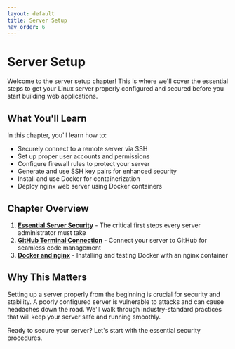 ```yaml
---
layout: default
title: Server Setup
nav_order: 6
---
```


# Server Setup

Welcome to the server setup chapter! This is where we'll cover the essential steps to get your Linux server properly configured and secured before you start building web applications.

## What You'll Learn

In this chapter, you'll learn how to:

- Securely connect to a remote server via SSH
- Set up proper user accounts and permissions
- Configure firewall rules to protect your server
- Generate and use SSH key pairs for enhanced security
- Install and use Docker for containerization
- Deploy nginx web server using Docker containers

## Chapter Overview

1. **[Essential Server Security](essential-security.md)** - The critical first steps every server administrator must take
2. **[GitHub Terminal Connection](github-terminal-connection.md)** - Connect your server to GitHub for seamless code management
3. **[Docker and nginx](docker-nginx.md)** - Installing and testing Docker with an nginx container

## Why This Matters

Setting up a server properly from the beginning is crucial for security and stability. A poorly configured server is vulnerable to attacks and can cause headaches down the road. We'll walk through industry-standard practices that will keep your server safe and running smoothly.

Ready to secure your server? Let's start with the essential security procedures.

